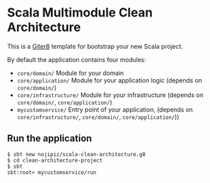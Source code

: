 # Scala Multimodule Clean Architecture

This is a [Giter8](http://www.foundweekends.org/giter8/) template for bootstrap your new Scala project.

By default the application contains four modules:
* `core/domain/` Module for your domain
* `core/application/` Module for your application logic (depends on `core/domain/`)
* `core/infrastructure/` Module for your infrastructure (depends on `core/domain/`, `core/application/`)
* `mycustomservice/` Entry point of your application, (depends on `core/infrastructure/`, `core/domain/`, `core/application/`))

## Run the application
```shell
$ sbt new nojipiz/scala-clean-architecture.g8
$ cd clean-architecture-project
$ sbt
sbt:root> mycustomservice/run
```
